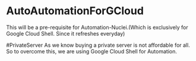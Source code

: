 # AutoAutomationForGCloud
This will be a pre-requisite for Automation-Nuclei.(Which is exclusively for Google Cloud Shell. Since it refreshes everyday)


#PrivateServer
As we know buying a private server is not affordable for all. So to overcome this, we are using Google Cloud Shell for Automation.
